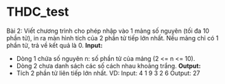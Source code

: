 # THDC_test

Bài 2: Viết chương trình cho phép nhập vào 1 mảng số nguyên (tối đa 10 phần tử), in ra màn hình tích của 2 phần tử tiếp lớn nhất. Nếu mảng chỉ có 1 phần tử, trả về kết quả là 0.
**Input:**
- Dòng 1 chứa số nguyên n: số phần tử của mảng (2 <= n <= 10).
- Dòng 2 chưa danh sách các số cách nhau khoảng trắng.
**Output:**
- Tích 2 phần tử liên tiếp lớn nhất.
VD:
Input:
4
1 9 3 2 6
Output:
27
